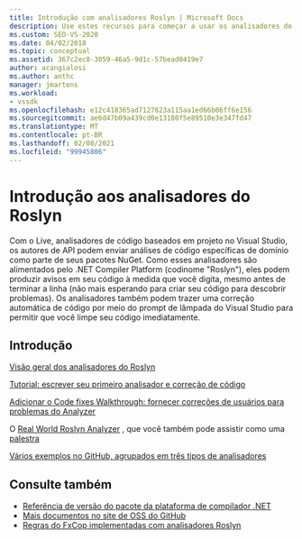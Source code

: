 ```yaml
---
title: Introdução com analisadores Roslyn | Microsoft Docs
description: Use estes recursos para começar a usar os analisadores do Roslyn no Visual Studio; inclui um tutorial e vários exemplos.
ms.custom: SEO-VS-2020
ms.date: 04/02/2018
ms.topic: conceptual
ms.assetid: 367c2ec8-3059-46a5-9d1c-57bead0419e7
author: acangialosi
ms.author: anthc
manager: jmartens
ms.workload:
- vssdk
ms.openlocfilehash: e12c418365ad7127823a115aa1ed66b06ff6e156
ms.sourcegitcommit: ae6d47b09a439cd0e13180f5e89510e3e347fd47
ms.translationtype: MT
ms.contentlocale: pt-BR
ms.lasthandoff: 02/08/2021
ms.locfileid: "99945806"
---
```

# <a name="get-started-with-roslyn-analyzers"></a>Introdução aos analisadores do Roslyn

Com o Live, analisadores de código baseados em projeto no Visual Studio, os autores de API podem enviar análises de código específicas de domínio como parte de seus pacotes NuGet. Como esses analisadores são alimentados pelo .NET Compiler Platform (codinome "Roslyn"), eles podem produzir avisos em seu código à medida que você digita, mesmo antes de terminar a linha (não mais esperando para criar seu código para descobrir problemas). Os analisadores também podem trazer uma correção automática de código por meio do prompt de lâmpada do Visual Studio para permitir que você limpe seu código imediatamente.

## <a name="get-started"></a>Introdução

[Visão geral dos analisadores do Roslyn](../code-quality/roslyn-analyzers-overview.md)

[Tutorial: escrever seu primeiro analisador e correção de código](/dotnet/csharp/roslyn-sdk/tutorials/how-to-write-csharp-analyzer-code-fix)

[Adicionar o Code fixes Walkthrough: fornecer correções de usuários para problemas do Analyzer](/archive/msdn-magazine/2015/february/csharp-adding-a-code-fix-to-your-roslyn-analyzer)

O [Real World Roslyn Analyzer](../extensibility/roslyn-analyzers-and-code-aware-library-for-immutablearrays.md) , que você também pode assistir como uma [palestra](https://channel9.msdn.com/events/Build/2015/3-725)

[Vários exemplos no GitHub, agrupados em três tipos de analisadores](https://github.com/dotnet/roslyn/blob/master/docs/analyzers/Analyzer%20Samples.md)

## <a name="see-also"></a>Consulte também

- [Referência de versão do pacote da plataforma de compilador .NET](roslyn-version-support.md)
- [Mais documentos no site de OSS do GitHub](https://github.com/dotnet/roslyn/tree/master/docs/analyzers)
- [Regras do FxCop implementadas com analisadores Roslyn](../code-quality/fxcop-rule-port-status.md)
